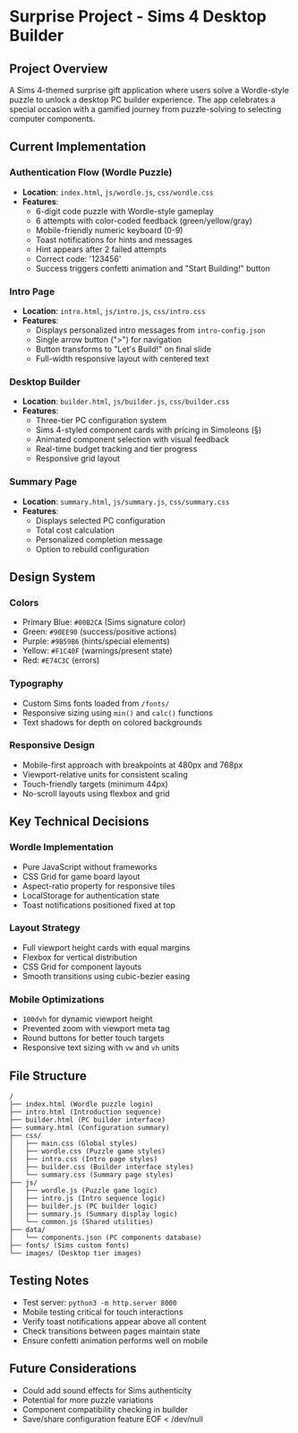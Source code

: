 # Surprise Project - Sims 4 Desktop Builder

## Project Overview
A Sims 4-themed surprise gift application where users solve a Wordle-style puzzle to unlock a desktop PC builder experience. The app celebrates a special occasion with a gamified journey from puzzle-solving to selecting computer components.

## Current Implementation

### Authentication Flow (Wordle Puzzle)
- **Location**: `index.html`, `js/wordle.js`, `css/wordle.css`
- **Features**:
  - 6-digit code puzzle with Wordle-style gameplay
  - 6 attempts with color-coded feedback (green/yellow/gray)
  - Mobile-friendly numeric keyboard (0-9)
  - Toast notifications for hints and messages
  - Hint appears after 2 failed attempts
  - Correct code: '123456'
  - Success triggers confetti animation and "Start Building\!" button

### Intro Page
- **Location**: `intro.html`, `js/intro.js`, `css/intro.css`
- **Features**:
  - Displays personalized intro messages from `intro-config.json`
  - Single arrow button (">") for navigation
  - Button transforms to "Let's Build\!" on final slide
  - Full-width responsive layout with centered text

### Desktop Builder
- **Location**: `builder.html`, `js/builder.js`, `css/builder.css`
- **Features**:
  - Three-tier PC configuration system
  - Sims 4-styled component cards with pricing in Simoleons (§)
  - Animated component selection with visual feedback
  - Real-time budget tracking and tier progress
  - Responsive grid layout

### Summary Page
- **Location**: `summary.html`, `js/summary.js`, `css/summary.css`
- **Features**:
  - Displays selected PC configuration
  - Total cost calculation
  - Personalized completion message
  - Option to rebuild configuration

## Design System

### Colors
- Primary Blue: `#00B2CA` (Sims signature color)
- Green: `#90EE90` (success/positive actions)
- Purple: `#9B59B6` (hints/special elements)
- Yellow: `#F1C40F` (warnings/present state)
- Red: `#E74C3C` (errors)

### Typography
- Custom Sims fonts loaded from `/fonts/`
- Responsive sizing using `min()` and `calc()` functions
- Text shadows for depth on colored backgrounds

### Responsive Design
- Mobile-first approach with breakpoints at 480px and 768px
- Viewport-relative units for consistent scaling
- Touch-friendly targets (minimum 44px)
- No-scroll layouts using flexbox and grid

## Key Technical Decisions

### Wordle Implementation
- Pure JavaScript without frameworks
- CSS Grid for game board layout
- Aspect-ratio property for responsive tiles
- LocalStorage for authentication state
- Toast notifications positioned fixed at top

### Layout Strategy
- Full viewport height cards with equal margins
- Flexbox for vertical distribution
- CSS Grid for component layouts
- Smooth transitions using cubic-bezier easing

### Mobile Optimizations
- `100dvh` for dynamic viewport height
- Prevented zoom with viewport meta tag
- Round buttons for better touch targets
- Responsive text sizing with `vw` and `vh` units

## File Structure
```
/
├── index.html (Wordle puzzle login)
├── intro.html (Introduction sequence)
├── builder.html (PC builder interface)
├── summary.html (Configuration summary)
├── css/
│   ├── main.css (Global styles)
│   ├── wordle.css (Puzzle game styles)
│   ├── intro.css (Intro page styles)
│   ├── builder.css (Builder interface styles)
│   └── summary.css (Summary page styles)
├── js/
│   ├── wordle.js (Puzzle game logic)
│   ├── intro.js (Intro sequence logic)
│   ├── builder.js (PC builder logic)
│   ├── summary.js (Summary display logic)
│   └── common.js (Shared utilities)
├── data/
│   └── components.json (PC components database)
├── fonts/ (Sims custom fonts)
└── images/ (Desktop tier images)
```

## Testing Notes
- Test server: `python3 -m http.server 8000`
- Mobile testing critical for touch interactions
- Verify toast notifications appear above all content
- Check transitions between pages maintain state
- Ensure confetti animation performs well on mobile

## Future Considerations
- Could add sound effects for Sims authenticity
- Potential for more puzzle variations
- Component compatibility checking in builder
- Save/share configuration feature
EOF < /dev/null
